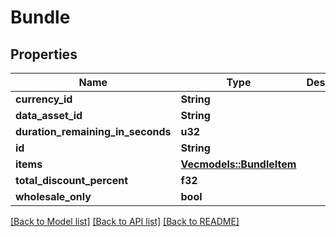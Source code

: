 # Bundle

## Properties

Name | Type | Description | Notes
------------ | ------------- | ------------- | -------------
**currency_id** | **String** |  | 
**data_asset_id** | **String** |  | 
**duration_remaining_in_seconds** | **u32** |  | 
**id** | **String** |  | 
**items** | [**Vec<models::BundleItem>**](BundleItem.md) |  | 
**total_discount_percent** | **f32** |  | 
**wholesale_only** | **bool** |  | 

[[Back to Model list]](../README.md#documentation-for-models) [[Back to API list]](../README.md#documentation-for-api-endpoints) [[Back to README]](../README.md)


